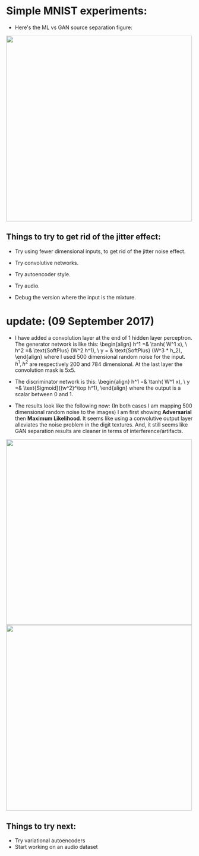 # Simple MNIST experiments:

* Here's the ML vs GAN source separation figure: 

<img src="ganvsml1.png" width="500">


## Things to try to get rid of the jitter effect: 
* Try using fewer dimensional inputs, to get rid of the jitter noise effect. 
* Try convolutive networks. 
* Try autoencoder style. 

* Try audio.
* Debug the version where the input is the mixture.  

# update: (09 September 2017) 
* I have added a convolution layer at the end of 1 hidden layer perceptron. The generator network is like this: 
\begin{align}
h^1 =& \tanh( W^1 x), \\
h^2 =& \text{SoftPlus} (W^2 h^1), \\
y = & \text{SoftPlus} (W^3 * h_2),
\end{align}
where I used 500 dimensional random noise for the input. $h^1, h^2$ are respectively 200 and 784 dimensional. At the last layer the convolution mask is 5x5. 

* The discriminator network is this: 
\begin{align}
h^1 =& \tanh( W^1 x), \\
y =& \text{Sigmoid}((w^2)^\top h^1),
\end{align}
where the output is a scalar between 0 and 1. 
* The results look like the following now: (In both cases I am mapping 500 dimensional random noise to the images) I am first showing  **Adversarial** then  **Maximum Likelihood**. It seems like using a convolutive output layer alleviates the noise problem in the digit textures. And, it still seems like GAN separation results are cleaner in terms of interference/artifacts. 
<img src="../figures/mnist_adversarial_conditional_False_smooth_output_True_sourceseparation.png" width="500">
<img src="../figures/mnist_ML_conditional_False_smooth_output_True_sourceseparation.png" width="500">

## Things to try next: 
* Try variational autoencoders
* Start working on an audio dataset 
